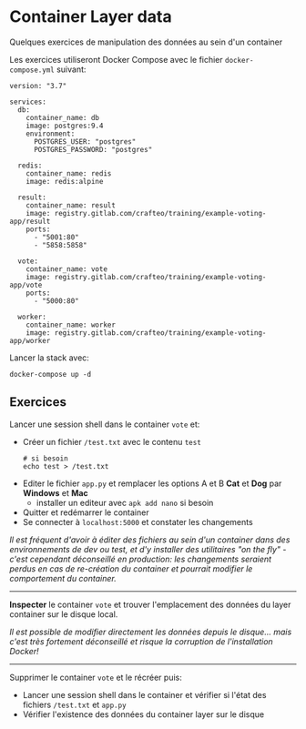 # Container Layer data

Quelques exercices de manipulation des données au sein d'un container

Les exercices utiliseront Docker Compose avec le fichier `docker-compose.yml` suivant:

```
version: "3.7"

services:
  db:
    container_name: db
    image: postgres:9.4
    environment:
      POSTGRES_USER: "postgres"
      POSTGRES_PASSWORD: "postgres"

  redis:
    container_name: redis
    image: redis:alpine

  result:
    container_name: result
    image: registry.gitlab.com/crafteo/training/example-voting-app/result
    ports:
      - "5001:80"
      - "5858:5858"

  vote:
    container_name: vote
    image: registry.gitlab.com/crafteo/training/example-voting-app/vote
    ports:
      - "5000:80"

  worker:
    container_name: worker
    image: registry.gitlab.com/crafteo/training/example-voting-app/worker
```

Lancer la stack avec:

```
docker-compose up -d
```

## Exercices

Lancer une session shell dans le container `vote` et:

- Créer un fichier `/test.txt` avec le contenu `test`
  ```
  # si besoin
  echo test > /test.txt
  ```  
- Editer le fichier `app.py` et remplacer les options A et B **Cat** et **Dog** par **Windows** et **Mac**
    - installer un editeur avec `apk add nano` si besoin 
- Quitter et redémarrer le container
- Se connecter à `localhost:5000` et constater les changements

*Il est fréquent d'avoir à éditer des fichiers au sein d'un container dans des environnements de dev ou test, et d'y installer des utilitaires "on the fly" - c'est cependant déconseillé en production: les changements seraient perdus en cas de re-création du container et 
pourrait modifier le comportement du container.*

---

**Inspecter** le container `vote` et trouver l'emplacement des données du layer container sur le disque local. 

*Il est possible de modifier directement les données depuis le disque... mais c'est très fortement déconseillé et risque la corruption de l'installation Docker!*

---

Supprimer le container `vote` et le récréer puis:
- Lancer une session shell dans le container et vérifier si l'état des fichiers `/test.txt` et `app.py`
- Vérifier l'existence des données du container layer sur le disque